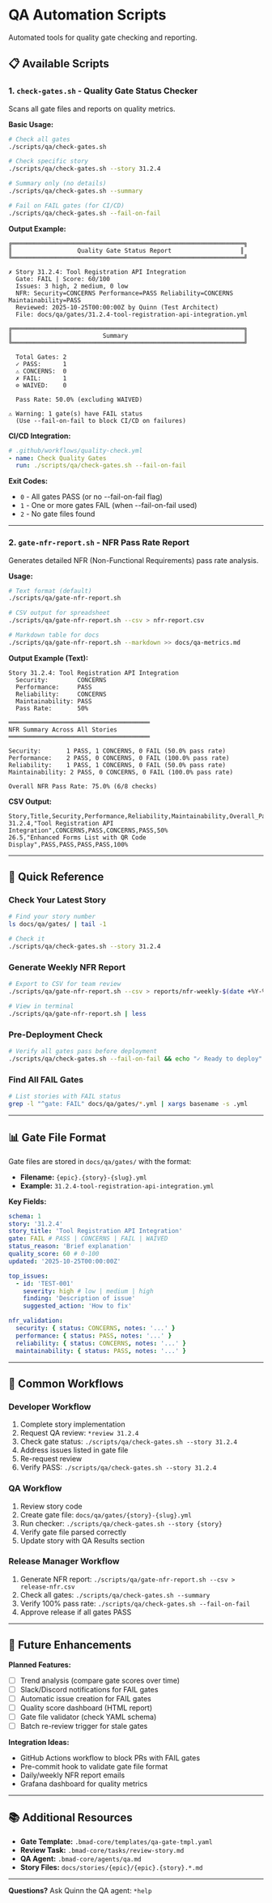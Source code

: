 # QA Automation Scripts

Automated tools for quality gate checking and reporting.

## 📋 Available Scripts

### 1. `check-gates.sh` - Quality Gate Status Checker

Scans all gate files and reports on quality metrics.

**Basic Usage:**

```bash
# Check all gates
./scripts/qa/check-gates.sh

# Check specific story
./scripts/qa/check-gates.sh --story 31.2.4

# Summary only (no details)
./scripts/qa/check-gates.sh --summary

# Fail on FAIL gates (for CI/CD)
./scripts/qa/check-gates.sh --fail-on-fail
```

**Output Example:**

```
╔════════════════════════════════════════════════════════════════╗
║                  Quality Gate Status Report                   ║
╚════════════════════════════════════════════════════════════════╝

✗ Story 31.2.4: Tool Registration API Integration
  Gate: FAIL | Score: 60/100
  Issues: 3 high, 2 medium, 0 low
  NFR: Security=CONCERNS Performance=PASS Reliability=CONCERNS Maintainability=PASS
  Reviewed: 2025-10-25T00:00:00Z by Quinn (Test Architect)
  File: docs/qa/gates/31.2.4-tool-registration-api-integration.yml

╔════════════════════════════════════════════════════════════════╗
║                         Summary                                ║
╚════════════════════════════════════════════════════════════════╝

  Total Gates: 2
  ✓ PASS:      1
  ⚠ CONCERNS:  0
  ✗ FAIL:      1
  ⊘ WAIVED:    0

  Pass Rate: 50.0% (excluding WAIVED)

⚠ Warning: 1 gate(s) have FAIL status
  (Use --fail-on-fail to block CI/CD on failures)
```

**CI/CD Integration:**

```yaml
# .github/workflows/quality-check.yml
- name: Check Quality Gates
  run: ./scripts/qa/check-gates.sh --fail-on-fail
```

**Exit Codes:**

- `0` - All gates PASS (or no --fail-on-fail flag)
- `1` - One or more gates FAIL (when --fail-on-fail used)
- `2` - No gate files found

---

### 2. `gate-nfr-report.sh` - NFR Pass Rate Report

Generates detailed NFR (Non-Functional Requirements) pass rate analysis.

**Usage:**

```bash
# Text format (default)
./scripts/qa/gate-nfr-report.sh

# CSV output for spreadsheet
./scripts/qa/gate-nfr-report.sh --csv > nfr-report.csv

# Markdown table for docs
./scripts/qa/gate-nfr-report.sh --markdown >> docs/qa-metrics.md
```

**Output Example (Text):**

```
Story 31.2.4: Tool Registration API Integration
  Security:        CONCERNS
  Performance:     PASS
  Reliability:     CONCERNS
  Maintainability: PASS
  Pass Rate:       50%

═══════════════════════════════════════
NFR Summary Across All Stories
═══════════════════════════════════════

Security:       1 PASS, 1 CONCERNS, 0 FAIL (50.0% pass rate)
Performance:    2 PASS, 0 CONCERNS, 0 FAIL (100.0% pass rate)
Reliability:    1 PASS, 1 CONCERNS, 0 FAIL (50.0% pass rate)
Maintainability: 2 PASS, 0 CONCERNS, 0 FAIL (100.0% pass rate)

Overall NFR Pass Rate: 75.0% (6/8 checks)
```

**CSV Output:**

```csv
Story,Title,Security,Performance,Reliability,Maintainability,Overall_Pass_Rate
31.2.4,"Tool Registration API Integration",CONCERNS,PASS,CONCERNS,PASS,50%
26.5,"Enhanced Forms List with QR Code Display",PASS,PASS,PASS,PASS,100%
```

---

## 🔧 Quick Reference

### Check Your Latest Story

```bash
# Find your story number
ls docs/qa/gates/ | tail -1

# Check it
./scripts/qa/check-gates.sh --story 31.2.4
```

### Generate Weekly NFR Report

```bash
# Export to CSV for team review
./scripts/qa/gate-nfr-report.sh --csv > reports/nfr-weekly-$(date +%Y-%m-%d).csv

# View in terminal
./scripts/qa/gate-nfr-report.sh | less
```

### Pre-Deployment Check

```bash
# Verify all gates pass before deployment
./scripts/qa/check-gates.sh --fail-on-fail && echo "✓ Ready to deploy"
```

### Find All FAIL Gates

```bash
# List stories with FAIL status
grep -l "^gate: FAIL" docs/qa/gates/*.yml | xargs basename -s .yml
```

---

## 📊 Gate File Format

Gate files are stored in `docs/qa/gates/` with the format:

- **Filename:** `{epic}.{story}-{slug}.yml`
- **Example:** `31.2.4-tool-registration-api-integration.yml`

**Key Fields:**

```yaml
schema: 1
story: '31.2.4'
story_title: 'Tool Registration API Integration'
gate: FAIL # PASS | CONCERNS | FAIL | WAIVED
status_reason: 'Brief explanation'
quality_score: 60 # 0-100
updated: '2025-10-25T00:00:00Z'

top_issues:
  - id: 'TEST-001'
    severity: high # low | medium | high
    finding: 'Description of issue'
    suggested_action: 'How to fix'

nfr_validation:
  security: { status: CONCERNS, notes: '...' }
  performance: { status: PASS, notes: '...' }
  reliability: { status: CONCERNS, notes: '...' }
  maintainability: { status: PASS, notes: '...' }
```

---

## 🎯 Common Workflows

### Developer Workflow

1. Complete story implementation
2. Request QA review: `*review 31.2.4`
3. Check gate status: `./scripts/qa/check-gates.sh --story 31.2.4`
4. Address issues listed in gate file
5. Re-request review
6. Verify PASS: `./scripts/qa/check-gates.sh --story 31.2.4`

### QA Workflow

1. Review story code
2. Create gate file: `docs/qa/gates/{story}-{slug}.yml`
3. Run checker: `./scripts/qa/check-gates.sh --story {story}`
4. Verify gate file parsed correctly
5. Update story with QA Results section

### Release Manager Workflow

1. Generate NFR report: `./scripts/qa/gate-nfr-report.sh --csv > release-nfr.csv`
2. Check all gates: `./scripts/qa/check-gates.sh --summary`
3. Verify 100% pass rate: `./scripts/qa/check-gates.sh --fail-on-fail`
4. Approve release if all gates PASS

---

## 🚀 Future Enhancements

**Planned Features:**

- [ ] Trend analysis (compare gate scores over time)
- [ ] Slack/Discord notifications for FAIL gates
- [ ] Automatic issue creation for FAIL gates
- [ ] Quality score dashboard (HTML report)
- [ ] Gate file validator (check YAML schema)
- [ ] Batch re-review trigger for stale gates

**Integration Ideas:**

- GitHub Actions workflow to block PRs with FAIL gates
- Pre-commit hook to validate gate file format
- Daily/weekly NFR report emails
- Grafana dashboard for quality metrics

---

## 📚 Additional Resources

- **Gate Template:** `.bmad-core/templates/qa-gate-tmpl.yaml`
- **Review Task:** `.bmad-core/tasks/review-story.md`
- **QA Agent:** `.bmad-core/agents/qa.md`
- **Story Files:** `docs/stories/{epic}/{epic}.{story}.*.md`

---

**Questions?** Ask Quinn the QA agent: `*help`

